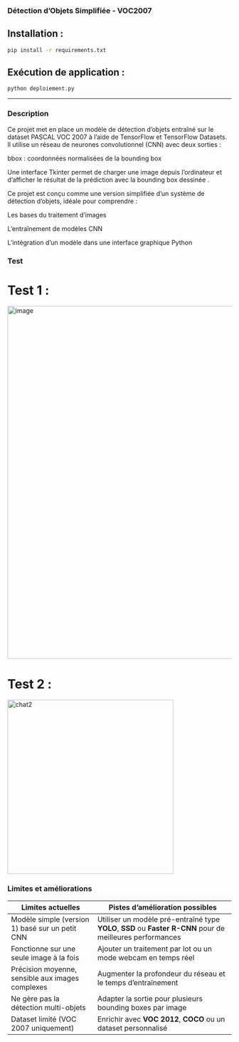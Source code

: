 ### Détection d’Objets Simplifiée - VOC2007

##  Installation :
```bash
pip install -r requirements.txt
```

## Exécution de application :
```python
python deploiement.py
```


---


### Description

Ce projet met en place un modèle de détection d’objets entraîné sur le dataset PASCAL VOC 2007 à l’aide de TensorFlow et TensorFlow Datasets.
Il utilise un réseau de neurones convolutionnel (CNN) avec deux sorties :

bbox : coordonnées normalisées de la bounding box

Une interface Tkinter permet de charger une image depuis l’ordinateur et d’afficher le résultat de la prédiction avec la bounding box dessinée .

Ce projet est conçu comme une version simplifiée d’un système de détection d’objets, idéale pour comprendre :

Les bases du traitement d’images

L’entraînement de modèles CNN

L’intégration d’un modèle dans une interface graphique Python




### Test 


# Test 1 :

<img width="750" height="792" alt="image" src="https://github.com/user-attachments/assets/0bb16233-ee1c-4455-8439-b5627be6a182" />



# Test 2 :

<img width="373" height="391" alt="chat2" src="https://github.com/user-attachments/assets/0cd55483-2a00-43b6-9632-9e610baf65f2" />



###  Limites et améliorations

| Limites actuelles                                                                 | Pistes d’amélioration possibles                                                                 |
|-----------------------------------------------------------------------------------|--------------------------------------------------------------------------------------------------|
| Modèle simple (version 1) basé sur un petit CNN                                   | Utiliser un modèle pré-entraîné type **YOLO**, **SSD** ou **Faster R-CNN** pour de meilleures performances |
| Fonctionne sur une seule image à la fois                                          | Ajouter un traitement par lot ou un mode webcam en temps réel                                   |
| Précision moyenne, sensible aux images complexes                                  | Augmenter la profondeur du réseau et le temps d’entraînement                                    |
| Ne gère pas la détection multi-objets                                             | Adapter la sortie pour plusieurs bounding boxes par image                                       |
| Dataset limité (VOC 2007 uniquement)                                              | Enrichir avec **VOC 2012**, **COCO** ou un dataset personnalisé                                 |


